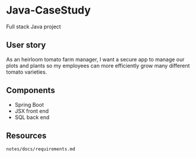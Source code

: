 # Java-CaseStudy
Full stack Java project

## User story
As an heirloom tomato farm manager, I want a secure app to manage our plots and plants so my employees can more efficiently grow many different tomato varieties.

## Components
- Spring Boot
- JSX front end
- SQL back end

## Resources
`notes/docs/requirements.md` 

